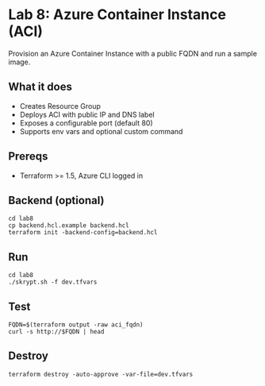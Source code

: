# Lab 8: Azure Container Instance (ACI)

Provision an Azure Container Instance with a public FQDN and run a sample image.

## What it does
- Creates Resource Group
- Deploys ACI with public IP and DNS label
- Exposes a configurable port (default 80)
- Supports env vars and optional custom command

## Prereqs
- Terraform >= 1.5, Azure CLI logged in

## Backend (optional)
```
cd lab8
cp backend.hcl.example backend.hcl
terraform init -backend-config=backend.hcl
```

## Run
```
cd lab8
./skrypt.sh -f dev.tfvars
```

## Test
```
FQDN=$(terraform output -raw aci_fqdn)
curl -s http://$FQDN | head
```

## Destroy
```
terraform destroy -auto-approve -var-file=dev.tfvars
```
